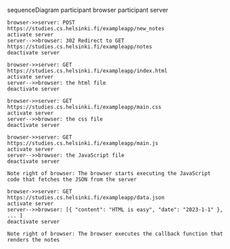 sequenceDiagram
    participant browser
    participant server
    
    browser->>server: POST https://studies.cs.helsinki.fi/exampleapp/new_notes
    activate server
    server-->>browser: 302 Redirect to GET https://studies.cs.helsinki.fi/exampleapp/notes
    deactivate server

    browser->>server: GET https://studies.cs.helsinki.fi/exampleapp/index.html
    activate server
    server-->>browser: the html file
    deactivate server
    
    browser->>server: GET https://studies.cs.helsinki.fi/exampleapp/main.css
    activate server
    server-->>browser: the css file
    deactivate server
    
    browser->>server: GET https://studies.cs.helsinki.fi/exampleapp/main.js
    activate server
    server-->>browser: the JavaScript file
    deactivate server
    
    Note right of browser: The browser starts executing the JavaScript code that fetches the JSON from the server
    
    browser->>server: GET https://studies.cs.helsinki.fi/exampleapp/data.json
    activate server
    server-->>browser: [{ "content": "HTML is easy", "date": "2023-1-1" }, ... ]
    deactivate server    

    Note right of browser: The browser executes the callback function that renders the notes 